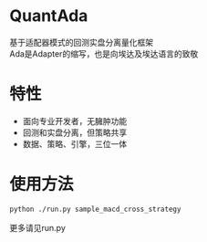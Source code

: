 # QuantAda

基于适配器模式的回测实盘分离量化框架  
Ada是Adapter的缩写，也是向埃达及埃达语言的致敬

# 特性

- 面向专业开发者，无臃肿功能  
- 回测和实盘分离，但策略共享  
- 数据、策略、引擎，三位一体  

# 使用方法
```Bash
python ./run.py sample_macd_cross_strategy
```

更多请见run.py  